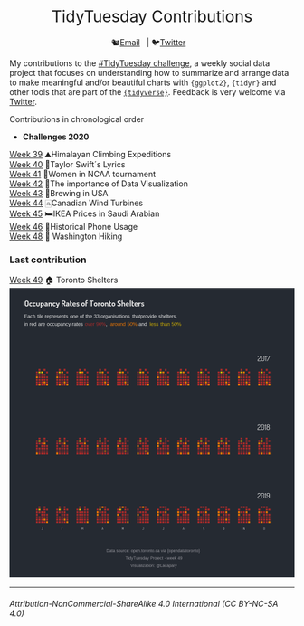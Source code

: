 <h1 style="font-weight:normal" align="center">
  &nbsp;TidyTuesday Contributions&nbsp;
</h1>

<div align="center">

🐿️[Email][Email]&nbsp;&nbsp;&nbsp;| 🐦[Twitter][Twitter]&nbsp;&nbsp;&nbsp;

</div>

<!--
Quick Link
-->

[Twitter]:https://twitter.com/lacapary
[Email]:mailto:lc.pacheco27@gmail.com

My contributions to the [#TidyTuesday challenge](https://github.com/rfordatascience/tidytuesday), a weekly social data project that focuses on understanding how to summarize and arrange data to make meaningful and/or beautiful charts with `{ggplot2}`, `{tidyr}` and other tools that are part of the [`{tidyverse}`](https://www.tidyverse.org/).
Feedback is very welcome via [Twitter](https://twitter.com/lacapary).

Contributions in chronological order 

* **Challenges 2020** 

[Week 39](https://github.com/Lacapary/T_Tuesday/blob/master/codes/week-39.md)  ⛰️Himalayan Climbing Expeditions   
[Week 40](https://github.com/Lacapary/T_Tuesday/blob/master/codes/week-40.md)  🎵Taylor Swift´s Lyrics  
[Week 41](https://github.com/Lacapary/T_Tuesday/blob/master/codes/week-41.md)  🏀Women in NCAA tournament  
[Week 42](https://github.com/Lacapary/T_Tuesday/blob/master/codes/week-42.md)  🦖The importance of Data Visualization  
[Week 43](https://github.com/Lacapary/T_Tuesday/blob/master/codes/week-43.md)  🍻Brewing in USA  
[Week 44](https://github.com/Lacapary/T_Tuesday/blob/master/codes/week-44.md)  🀃Canadian Wind Turbines  
[Week 45](https://github.com/Lacapary/T_Tuesday/blob/master/codes/week-45.md)  🛏️IKEA Prices in Saudi Arabian   
[Week 46](https://github.com/Lacapary/T_Tuesday/blob/master/codes/week-46.md)  📱Historical Phone Usage    
[Week 48](https://github.com/Lacapary/T_Tuesday/blob/master/codes/week-48.md)  🥾 Washington Hiking   

### Last contribution

[Week 49](https://github.com/Lacapary/T_Tuesday/blob/master/codes/week-49.md)  🏠 Toronto Shelters   
[![](./codes/README_figs/shelters_Week49.png)](https://github.com/Lacapary/T_Tuesday/blob/master/codes/week-49.md) 
***

###### *Attribution-NonCommercial-ShareAlike 4.0 International (CC BY-NC-SA 4.0)*
<div style="width:300px; height:200px">
<img src=https://camo.githubusercontent.com/00f7814990f36f84c5ea74cba887385d8a2f36be/68747470733a2f2f646f63732e636c6f7564706f7373652e636f6d2f696d616765732f63632d62792d6e632d73612e706e67 alt="" height="42">
</div>